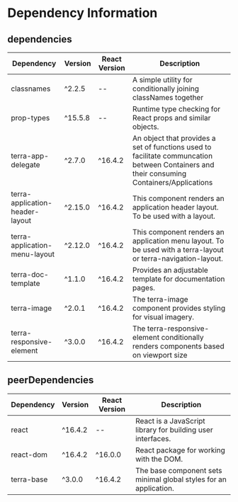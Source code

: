 # Dependency Information

## dependencies
| Dependency | Version | React Version | Description |
|-|-|-|-|
| classnames | ^2.2.5 | -- | A simple utility for conditionally joining classNames together |
| prop-types | ^15.5.8 | -- | Runtime type checking for React props and similar objects. |
| terra-app-delegate | ^2.7.0 | ^16.4.2 | An object that provides a set of functions used to facilitate communcation between Containers and their consuming Containers/Applications |
| terra-application-header-layout | ^2.15.0 | ^16.4.2 | This component renders an application header layout. To be used with a layout. |
| terra-application-menu-layout | ^2.12.0 | ^16.4.2 | This component renders an application menu layout. To be used with a terra-layout or terra-navigation-layout. |
| terra-doc-template | ^1.1.0 | ^16.4.2 | Provides an adjustable template for documentation pages. |
| terra-image | ^2.0.1 | ^16.4.2 | The terra-image component provides styling for visual imagery. |
| terra-responsive-element | ^3.0.0 | ^16.4.2 | The terra-responsive-element conditionally renders components based on viewport size |

## peerDependencies
| Dependency | Version | React Version | Description |
|-|-|-|-|
| react | ^16.4.2 | -- | React is a JavaScript library for building user interfaces. |
| react-dom | ^16.4.2 | ^16.0.0 | React package for working with the DOM. |
| terra-base | ^3.0.0 | ^16.4.2 | The base component sets minimal global styles for an application. |
